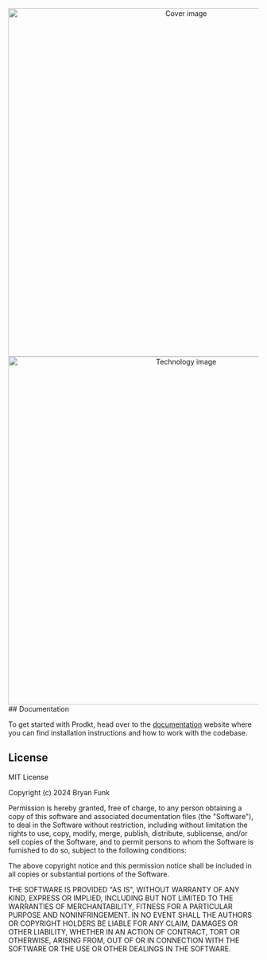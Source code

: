 <div align="center">
  <img src="https://github.com/prodkt/app/blob/master/apps/marketing/public/monorepo-placeholder.avif?raw=true" alt="Cover image" width="700px">
</div>
<div align="center">
  <img src="https://github.com/prodkt/app/blob/master/apps/marketing/public/monorepo-technology.avif?raw=true" alt="Technology image" width="700px">
</div>
## Documentation

To get started with Prodkt, head over to the [documentation](https://prodkt.cloud) website where you can find installation instructions and how to work with the codebase.

## License

MIT License

Copyright (c) 2024 Bryan Funk

Permission is hereby granted, free of charge, to any person obtaining a copy
of this software and associated documentation files (the "Software"), to deal
in the Software without restriction, including without limitation the rights
to use, copy, modify, merge, publish, distribute, sublicense, and/or sell
copies of the Software, and to permit persons to whom the Software is
furnished to do so, subject to the following conditions:

The above copyright notice and this permission notice shall be included in all
copies or substantial portions of the Software.

THE SOFTWARE IS PROVIDED "AS IS", WITHOUT WARRANTY OF ANY KIND, EXPRESS OR
IMPLIED, INCLUDING BUT NOT LIMITED TO THE WARRANTIES OF MERCHANTABILITY,
FITNESS FOR A PARTICULAR PURPOSE AND NONINFRINGEMENT. IN NO EVENT SHALL THE
AUTHORS OR COPYRIGHT HOLDERS BE LIABLE FOR ANY CLAIM, DAMAGES OR OTHER
LIABILITY, WHETHER IN AN ACTION OF CONTRACT, TORT OR OTHERWISE, ARISING FROM,
OUT OF OR IN CONNECTION WITH THE SOFTWARE OR THE USE OR OTHER DEALINGS IN THE
SOFTWARE.
